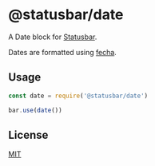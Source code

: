# @statusbar/date

A Date block for [Statusbar](https://github.com/goto-bus-stop/statusbar).

Dates are formatted using [fecha](https://github.com/taylorhakes/fecha#formatting-tokens).

## Usage

```js
const date = require('@statusbar/date')

bar.use(date())
```

## License

[MIT](../../LICENSE)
